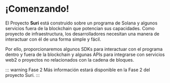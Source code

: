 # ¡Comenzando!

El Proyecto **Suri** está construido sobre un programa de Solana y algunos servicios fuera de la blockchain que
potencian sus capacidades. Como proyecto de infraestructura, los desarrolladores necesitan una manera de interactuar con
él de una forma simple y fácil.

Por ello, proporcionaremos algunos SDKs para interactuar con el programa dentro y fuera de la blockchain y algunas APIs
para integrarse con servicios web2 o proyectos no relacionados con la cadena de bloques.

::: warning Fase 2
Más información estará disponible en la Fase 2 del proyecto Suri.
:::